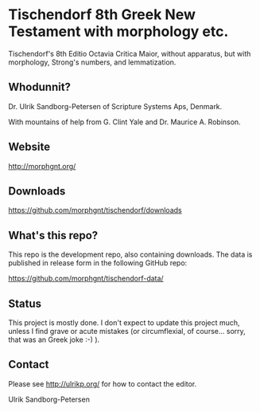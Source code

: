 # Tischendorf 8th Greek New Testament with morphology etc.

Tischendorf's 8th Editio Octavia Critica Maior, without apparatus, but
with morphology, Strong's numbers, and lemmatization.

## Whodunnit?

Dr. Ulrik Sandborg-Petersen of Scripture Systems Aps, Denmark.

With mountains of help from G. Clint Yale and Dr. Maurice A. Robinson.

## Website

http://morphgnt.org/

## Downloads

https://github.com/morphgnt/tischendorf/downloads

## What's this repo?

This repo is the development repo, also containing downloads.  The
data is published in release form in the following GitHub repo:

https://github.com/morphgnt/tischendorf-data/

## Status

This project is mostly done.  I don't expect to update this project
much, unless I find grave or acute mistakes (or circumflexial, of
course... sorry, that was an Greek joke :-) ).

## Contact

Please see http://ulrikp.org/ for how to contact the editor.

Ulrik Sandborg-Petersen





